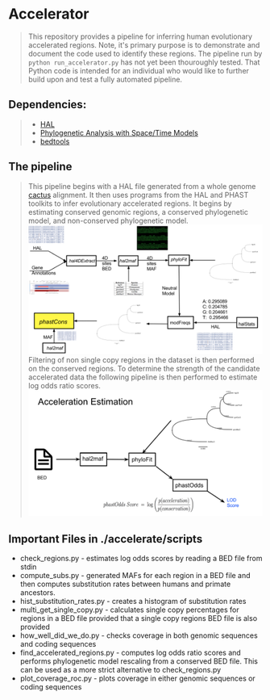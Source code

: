 # Accelerator
> This repository provides a pipeline for inferring human evolutionary accelerated regions. Note, it's primary purpose is to demonstrate and document the code used to identify these regions. The pipeline run by `python run_accelerator.py` has not yet been thouroughly tested. That Python code is intended for an individual who would like to further build upon and test a fully automated pipeline. 

## Dependencies:
> * [HAL](https://github.com/ComparativeGenomicsToolkit/hal) 
> * [Phylogenetic Analysis with Space/Time Models](http://compgen.cshl.edu/phast/) 
> * [bedtools](http://bedtools.readthedocs.io/en/latest/content/bedtools-suite.html)

## The pipeline
> This pipeline begins with a HAL file generated from a whole genome [cactus](https://github.com/ComparativeGenomicsToolkit/cactus) alignment. It then uses programs from the HAL and PHAST toolkits to infer evolutionary accelerated regions. It begins by estimating conserved genomic regions, a conserved phylogenetic model, and non-conserved phylogenetic model.  
![Alt text](./img/conserved_pipeline.png)
Filtering of non single copy regions in the dataset is then performed on the conserved regions. To determine the strength of the candidate accelerated data the following pipeline is then performed to estimate log odds ratio scores.
![Alt text](./img/acceleration.png)
## Important Files in ./accelerate/scripts
* check_regions.py  - estimates log odds scores by reading a BED file from stdin
* compute_subs.py - generated MAFs for each region in a BED file and then computes substitution rates between humans and primate ancestors. 
* hist_substitution_rates.py - creates a histogram of substitution rates
* multi_get_single_copy.py - calculates single copy percentages for regions in a BED file provided that a single copy regions BED file is also provided
* how_well_did_we_do.py - checks coverage in both genomic sequences and coding sequences
* find_accelerated_regions.py - computes log odds ratio scores and performs phylogenetic model rescaling from a conserved BED file. This can be used as a more strict alternative to check_regions.py
* plot_coverage_roc.py - plots coverage in either genomic sequences or coding sequences 
